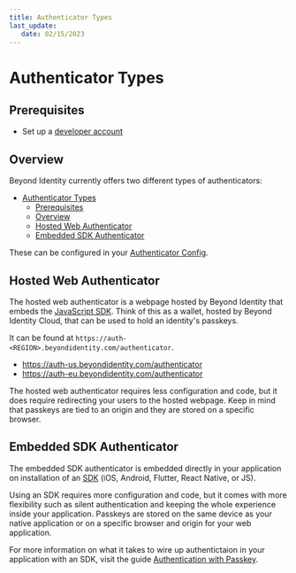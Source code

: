 ```yaml
---
title: Authenticator Types
last_update: 
   date: 02/15/2023
---
```


# Authenticator Types

## Prerequisites

- Set up a [developer account](./account-setup)

## Overview

Beyond Identity currently offers two different types of authenticators:

- [Authenticator Types](#authenticator-types)
  - [Prerequisites](#prerequisites)
  - [Overview](#overview)
  - [Hosted Web Authenticator](#hosted-web-authenticator)
  - [Embedded SDK Authenticator](#embedded-sdk-authenticator)

These can be configured in your [Authenticator Config](../platform-overview/authenticator-config).

## Hosted Web Authenticator

The hosted web authenticator is a webpage hosted by Beyond Identity that embeds the [JavaScript SDK](./sdk-setup.mdx). Think of this as a wallet, hosted by Beyond Identity Cloud, that can be used to hold an identity's passkeys. 

It can be found at `https://auth-<REGION>.beyondidentity.com/authenticator`.

- https://auth-us.beyondidentity.com/authenticator
- https://auth-eu.beyondidentity.com/authenticator

The hosted web authenticator requires less configuration and code, but it does require redirecting your users to the hosted webpage. Keep in mind that passkeys are tied to an origin and they are stored on a specific browser.

## Embedded SDK Authenticator

The embedded SDK authenticator is embedded directly in your application on installation of an [SDK](./sdk-setup.mdx) (iOS, Android, Flutter, React Native, or JS).

Using an SDK requires more configuration and code, but it comes with more flexibility such as silent authentication and keeping the whole experience inside your application. Passkeys are stored on the same device as your native application or on a specific browser and origin for your web application.

For more information on what it takes to wire up authentictaion in your application with an SDK, visit the guide [Authentication with Passkey](./authentication.md).
